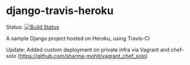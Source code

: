 django-travis-heroku
====================
Status: [![Build Status](https://travis-ci.org/sharma-mohit/django-travis-heroku.svg?branch=master)](https://travis-ci.org/sharma-mohit/django-travis-heroku)  

A sample Django project hosted on Heroku, using Travis-CI  

Update: Added custom deployment on private infra via Vagrant and chef-solo  (https://github.com/sharma-mohit/vagrant_chef_solo)
